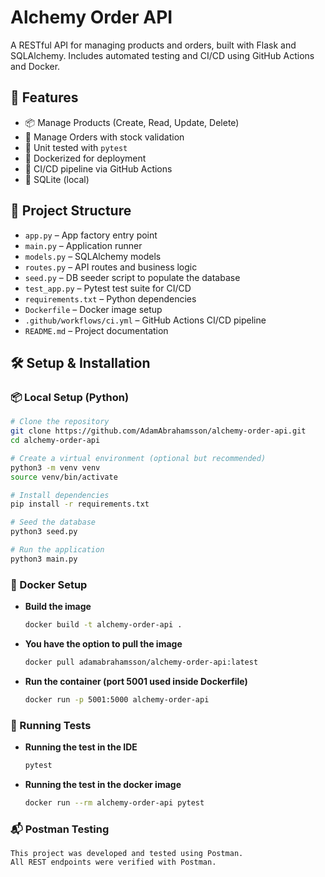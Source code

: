 # Alchemy Order API
A RESTful API for managing products and orders, built with Flask and SQLAlchemy. Includes automated testing and CI/CD using GitHub Actions and Docker.

## 🚀 Features

- 📦 Manage Products (Create, Read, Update, Delete)
- 🛒 Manage Orders with stock validation
- 🧪 Unit tested with `pytest`
- 🐳 Dockerized for deployment
- 🔄 CI/CD pipeline via GitHub Actions
- 💾 SQLite (local)

## 📂 Project Structure

- `app.py` – App factory entry point  
- `main.py` – Application runner  
- `models.py` – SQLAlchemy models  
- `routes.py` – API routes and business logic  
- `seed.py` – DB seeder script to populate the database  
- `test_app.py` – Pytest test suite for CI/CD  
- `requirements.txt` – Python dependencies  
- `Dockerfile` – Docker image setup  
- `.github/workflows/ci.yml` – GitHub Actions CI/CD pipeline  
- `README.md` – Project documentation

## 🛠️ Setup & Installation

### 📦 Local Setup (Python)

```bash
# Clone the repository
git clone https://github.com/AdamAbrahamsson/alchemy-order-api.git
cd alchemy-order-api

# Create a virtual environment (optional but recommended)
python3 -m venv venv
source venv/bin/activate

# Install dependencies
pip install -r requirements.txt

# Seed the database
python3 seed.py

# Run the application
python3 main.py
```
### 🐳 Docker Setup
- **Build the image**

    ```bash
    docker build -t alchemy-order-api .
    ```


- **You have the option to pull the image**

    ```bash
    docker pull adamabrahamsson/alchemy-order-api:latest
    ```

- **Run the container (port 5001 used inside Dockerfile)**

    ```bash
    docker run -p 5001:5000 alchemy-order-api
    ```

### 🔬 Running Tests
- **Running the test in the IDE**
    ```bash
    pytest
    ```
- **Running the test in the docker image**
    ```bash
    docker run --rm alchemy-order-api pytest
    ```
 ### 📬 Postman Testing
    This project was developed and tested using Postman.
    All REST endpoints were verified with Postman.   





















